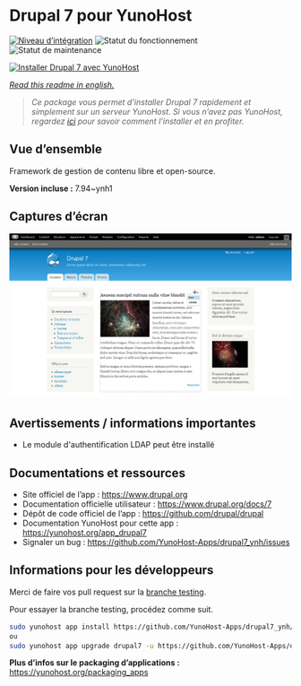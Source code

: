 <!--
N.B.: This README was automatically generated by https://github.com/YunoHost/apps/tree/master/tools/README-generator
It shall NOT be edited by hand.
-->

# Drupal 7 pour YunoHost

[![Niveau d’intégration](https://dash.yunohost.org/integration/drupal7.svg)](https://dash.yunohost.org/appci/app/drupal7) ![Statut du fonctionnement](https://ci-apps.yunohost.org/ci/badges/drupal7.status.svg) ![Statut de maintenance](https://ci-apps.yunohost.org/ci/badges/drupal7.maintain.svg)

[![Installer Drupal 7 avec YunoHost](https://install-app.yunohost.org/install-with-yunohost.svg)](https://install-app.yunohost.org/?app=drupal7)

*[Read this readme in english.](./README.md)*

> *Ce package vous permet d’installer Drupal 7 rapidement et simplement sur un serveur YunoHost.
Si vous n’avez pas YunoHost, regardez [ici](https://yunohost.org/#/install) pour savoir comment l’installer et en profiter.*

## Vue d’ensemble

Framework de gestion de contenu libre et open-source.


**Version incluse :** 7.94~ynh1

## Captures d’écran

![Capture d’écran de Drupal 7](./doc/screenshots/screenshot.png)

## Avertissements / informations importantes

* Le module d'authentification LDAP peut être installé

## Documentations et ressources

* Site officiel de l’app : <https://www.drupal.org>
* Documentation officielle utilisateur : <https://www.drupal.org/docs/7>
* Dépôt de code officiel de l’app : <https://github.com/drupal/drupal>
* Documentation YunoHost pour cette app : <https://yunohost.org/app_drupal7>
* Signaler un bug : <https://github.com/YunoHost-Apps/drupal7_ynh/issues>

## Informations pour les développeurs

Merci de faire vos pull request sur la [branche testing](https://github.com/YunoHost-Apps/drupal7_ynh/tree/testing).

Pour essayer la branche testing, procédez comme suit.

``` bash
sudo yunohost app install https://github.com/YunoHost-Apps/drupal7_ynh/tree/testing --debug
ou
sudo yunohost app upgrade drupal7 -u https://github.com/YunoHost-Apps/drupal7_ynh/tree/testing --debug
```

**Plus d’infos sur le packaging d’applications :** <https://yunohost.org/packaging_apps>